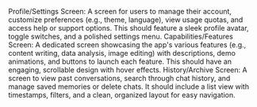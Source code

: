 Profile/Settings Screen: A screen for users to manage their account, customize preferences (e.g., theme, language), view usage quotas, and access help or support options. This should feature a sleek profile avatar, toggle switches, and a polished settings menu.
Capabilities/Features Screen: A dedicated screen showcasing the app's various features (e.g., content writing, data analysis, image editing) with descriptions, demo animations, and buttons to launch each feature. This should have an engaging, scrollable design with hover effects.
History/Archive Screen: A screen to view past conversations, search through chat history, and manage saved memories or delete chats. It should include a list view with timestamps, filters, and a clean, organized layout for easy navigation.
